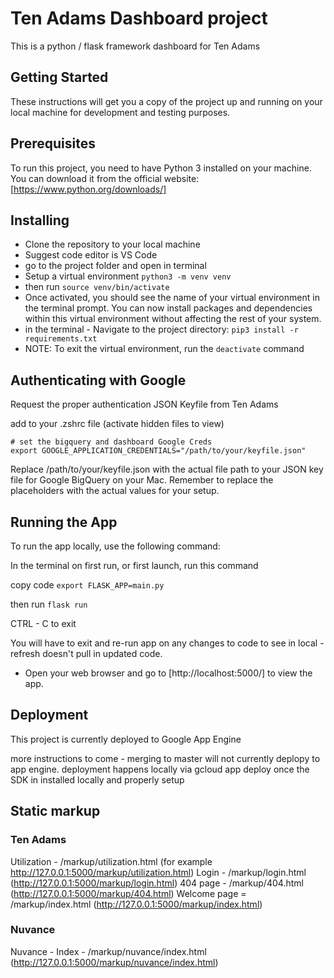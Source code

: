 # Ten Adams Dashboard project

This is a python / flask framework dashboard for Ten Adams

## Getting Started

These instructions will get you a copy of the project up and running on your local machine for development and testing purposes.

## Prerequisites

To run this project, you need to have Python 3 installed on your machine. You can download it from the official website: [https://www.python.org/downloads/]

## Installing

* Clone the repository to your local machine
* Suggest code editor is VS Code
* go to the project folder and open in terminal
* Setup a virtual environment
`python3 -m venv venv`
* then run
`source venv/bin/activate`
* Once activated, you should see the name of your virtual environment in the terminal prompt. You can now install packages and dependencies within this virtual environment without affecting the rest of your system.
* in the terminal - Navigate to the project directory:
`pip3 install -r requirements.txt`
* NOTE: To exit the virtual environment, run the `deactivate` command

## Authenticating with Google

Request the proper authentication JSON Keyfile from Ten Adams

add to your .zshrc file (activate hidden files to view)

```text
# set the bigquery and dashboard Google Creds 
export GOOGLE_APPLICATION_CREDENTIALS="/path/to/your/keyfile.json"
```

Replace /path/to/your/keyfile.json with the actual file path to your JSON key file for Google BigQuery on your Mac. Remember to replace the placeholders with the actual values for your setup.

## Running the App

To run the app locally, use the following command:

In the terminal on first run, or first launch, run this command

copy code
`export FLASK_APP=main.py`

then run
`flask run`

CTRL - C to exit

You will have to exit and re-run app on any changes to code to see in local - refresh doesn't pull in updated code.

* Open your web browser and go to [http://localhost:5000/] to view the app.

## Deployment

This project is currently deployed to Google App Engine

more instructions to come - merging to master will not currently deplopy to app engine. deployment happens locally via gcloud app deploy once the SDK in installed locally and properly setup

## Static markup

### Ten Adams

Utilization - /markup/utilization.html (for example <http://127.0.0.1:5000/markup/utilization.html>)
Login - /markup/login.html (<http://127.0.0.1:5000/markup/login.html>)
404 page - /markup/404.html  (<http://127.0.0.1:5000/markup/404.html>)
Welcome page = /markup/index.html (<http://127.0.0.1:5000/markup/index.html>)

### Nuvance

Nuvance - Index - /markup/nuvance/index.html (<http://127.0.0.1:5000/markup/nuvance/index.html>)
